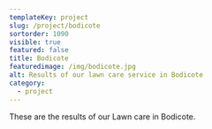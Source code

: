 ```yaml
---
templateKey: project
slug: /project/bodicote
sortorder: 1090
visible: true
featured: false
title: Bodicote
featuredimage: /img/bodicote.jpg
alt: Results of our lawn care service in Bodicote
category:
  - project
---
```

These are the results of our Lawn care in Bodicote.


